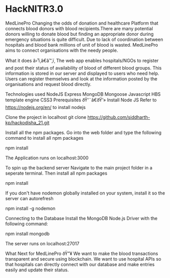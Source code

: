 # HackNITR3.0
MedLinePro
Changing the odds of donation and healthcare
Platform that connects blood donors with blood recipients.There are many potential donors willing to donate blood but finding an appropriate donor during emergency situations is quite difficult. Due to lack of coordination between hospitals and blood bank millions of unit of blood is wasted. MedLinePro aims to connect organisations with the needy people.

What it does â›¹ï¸â€â™‚ï¸
The web app enables hospitals/NGOs to register and post their status of availability of blood of different blood groups. This information is stored in our server and displayed to users who need help. Users can register themselves and look at the information posted by the organisations and request blood directly.

Technologies used
NodeJS
Express
MongoDB
Mongoose
Javascript
HBS template engine
CSS3
Prerequisites ðŸ‘¨â€ðŸ’»
Install Node JS
Refer to https://nodejs.org/en/ to install nodejs

Clone the project in localhost
git clone https://github.com/siddharth-kp/hackodisha_21.git

Install all the npm packages. Go into the web folder and type the following command to install all npm packages

npm install

The Application runs on localhost:3000

To spin up the backend server
Navigate to the main project folder in a seperate terminal. Then install all npm packages

npm install

If you don't have nodemon globally installed on your system, install it so the server can autorefresh

npm install -g nodemon

Connecting to the Database
Install the MongoDB Node.js Driver with the following command:

npm install mongodb

The server runs on localhost:27017

What Next for MedLinePro ðŸ”¥
We want to make the blood transactions transparent and secure using blockchain. We want to use hospital APIs so that hospitals can directly connect with our database and make entries easily and update their status.
